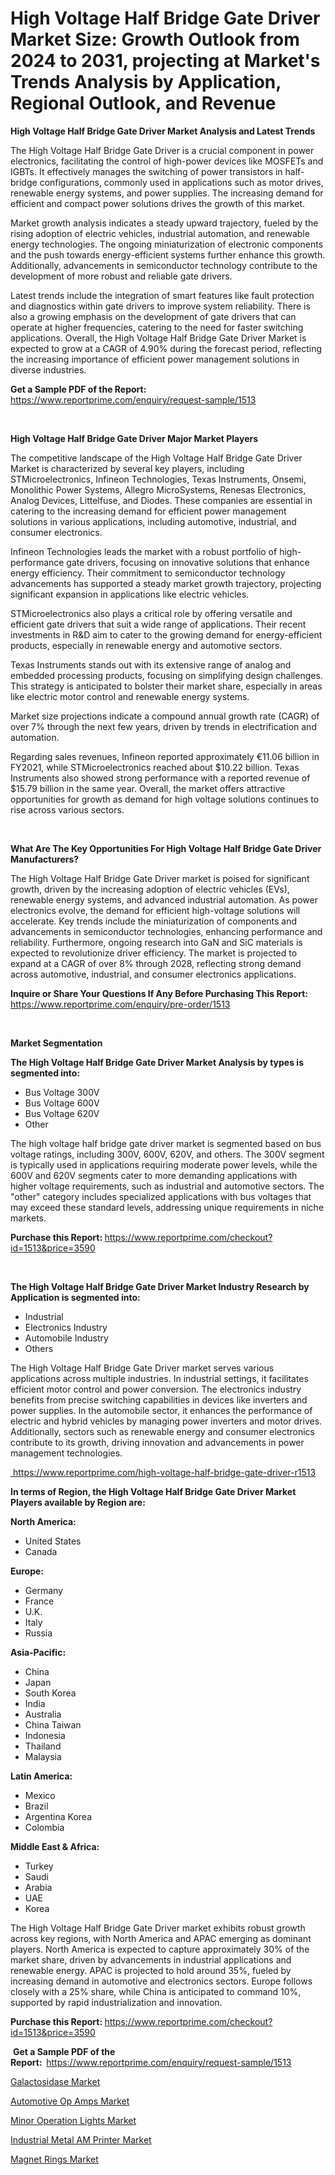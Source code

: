 <p><h1>High Voltage Half Bridge Gate Driver Market Size: Growth Outlook from 2024 to 2031, projecting at Market's Trends Analysis by Application, Regional Outlook, and Revenue</h1></p><p><strong>High Voltage Half Bridge Gate Driver Market Analysis and Latest Trends</strong></p>
<p><p>The High Voltage Half Bridge Gate Driver is a crucial component in power electronics, facilitating the control of high-power devices like MOSFETs and IGBTs. It effectively manages the switching of power transistors in half-bridge configurations, commonly used in applications such as motor drives, renewable energy systems, and power supplies. The increasing demand for efficient and compact power solutions drives the growth of this market.</p><p>Market growth analysis indicates a steady upward trajectory, fueled by the rising adoption of electric vehicles, industrial automation, and renewable energy technologies. The ongoing miniaturization of electronic components and the push towards energy-efficient systems further enhance this growth. Additionally, advancements in semiconductor technology contribute to the development of more robust and reliable gate drivers.</p><p>Latest trends include the integration of smart features like fault protection and diagnostics within gate drivers to improve system reliability. There is also a growing emphasis on the development of gate drivers that can operate at higher frequencies, catering to the need for faster switching applications. Overall, the High Voltage Half Bridge Gate Driver Market is expected to grow at a CAGR of 4.90% during the forecast period, reflecting the increasing importance of efficient power management solutions in diverse industries.</p></p>
<p><strong>Get a Sample PDF of the Report:&nbsp;</strong> <a href="https://www.reportprime.com/enquiry/request-sample/1513">https://www.reportprime.com/enquiry/request-sample/1513</a></p>
<p>&nbsp;</p>
<p><strong>High Voltage Half Bridge Gate Driver Major Market Players</strong></p>
<p><p>The competitive landscape of the High Voltage Half Bridge Gate Driver Market is characterized by several key players, including STMicroelectronics, Infineon Technologies, Texas Instruments, Onsemi, Monolithic Power Systems, Allegro MicroSystems, Renesas Electronics, Analog Devices, Littelfuse, and Diodes. These companies are essential in catering to the increasing demand for efficient power management solutions in various applications, including automotive, industrial, and consumer electronics.</p><p>Infineon Technologies leads the market with a robust portfolio of high-performance gate drivers, focusing on innovative solutions that enhance energy efficiency. Their commitment to semiconductor technology advancements has supported a steady market growth trajectory, projecting significant expansion in applications like electric vehicles.</p><p>STMicroelectronics also plays a critical role by offering versatile and efficient gate drivers that suit a wide range of applications. Their recent investments in R&D aim to cater to the growing demand for energy-efficient products, especially in renewable energy and automotive sectors.</p><p>Texas Instruments stands out with its extensive range of analog and embedded processing products, focusing on simplifying design challenges. This strategy is anticipated to bolster their market share, especially in areas like electric motor control and renewable energy systems.</p><p>Market size projections indicate a compound annual growth rate (CAGR) of over 7% through the next few years, driven by trends in electrification and automation. </p><p>Regarding sales revenues, Infineon reported approximately €11.06 billion in FY2021, while STMicroelectronics reached about $10.22 billion. Texas Instruments also showed strong performance with a reported revenue of $15.79 billion in the same year. Overall, the market offers attractive opportunities for growth as demand for high voltage solutions continues to rise across various sectors.</p></p>
<p>&nbsp;</p>
<p><strong>What Are The Key Opportunities For High Voltage Half Bridge Gate Driver Manufacturers?</strong></p>
<p><p>The High Voltage Half Bridge Gate Driver market is poised for significant growth, driven by the increasing adoption of electric vehicles (EVs), renewable energy systems, and advanced industrial automation. As power electronics evolve, the demand for efficient high-voltage solutions will accelerate. Key trends include the miniaturization of components and advancements in semiconductor technologies, enhancing performance and reliability. Furthermore, ongoing research into GaN and SiC materials is expected to revolutionize driver efficiency. The market is projected to expand at a CAGR of over 8% through 2028, reflecting strong demand across automotive, industrial, and consumer electronics applications.</p></p>
<p><strong>Inquire or Share Your Questions If Any Before Purchasing This Report:</strong> <a href="https://www.reportprime.com/enquiry/pre-order/1513">https://www.reportprime.com/enquiry/pre-order/1513</a></p>
<p>&nbsp;</p>
<p><strong>Market Segmentation</strong></p>
<p><strong>The High Voltage Half Bridge Gate Driver Market Analysis by types is segmented into:</strong></p>
<p><ul><li>Bus Voltage 300V</li><li>Bus Voltage 600V</li><li>Bus Voltage 620V</li><li>Other</li></ul></p>
<p><p>The high voltage half bridge gate driver market is segmented based on bus voltage ratings, including 300V, 600V, 620V, and others. The 300V segment is typically used in applications requiring moderate power levels, while the 600V and 620V segments cater to more demanding applications with higher voltage requirements, such as industrial and automotive sectors. The "other" category includes specialized applications with bus voltages that may exceed these standard levels, addressing unique requirements in niche markets.</p></p>
<p><strong>Purchase this Report:&nbsp;</strong><a href="https://www.reportprime.com/checkout?id=1513&price=3590">https://www.reportprime.com/checkout?id=1513&price=3590</a></p>
<p>&nbsp;</p>
<p><strong>The High Voltage Half Bridge Gate Driver Market Industry Research by Application is segmented into:</strong></p>
<p><ul><li>Industrial</li><li>Electronics Industry</li><li>Automobile Industry</li><li>Others</li></ul></p>
<p><p>The High Voltage Half Bridge Gate Driver market serves various applications across multiple industries. In industrial settings, it facilitates efficient motor control and power conversion. The electronics industry benefits from precise switching capabilities in devices like inverters and power supplies. In the automobile sector, it enhances the performance of electric and hybrid vehicles by managing power inverters and motor drives. Additionally, sectors such as renewable energy and consumer electronics contribute to its growth, driving innovation and advancements in power management technologies.</p></p>
<p><a href="https://www.reportprime.com/high-voltage-half-bridge-gate-driver-r1513">&nbsp;https://www.reportprime.com/high-voltage-half-bridge-gate-driver-r1513</a></p>
<p><strong>In terms of Region, the High Voltage Half Bridge Gate Driver Market Players available by Region are:</strong></p>
<p>
    <p> <strong> North America: </strong>
        <ul>
            <li>United States</li>
            <li>Canada</li>
        </ul>
        </p> 
    <p> <strong> Europe: </strong>
        <ul>
            <li>Germany</li>
            <li>France</li>
            <li>U.K.</li>
            <li>Italy</li>
            <li>Russia</li>
        </ul>
        </p> 
    <p> <strong> Asia-Pacific: </strong>
        <ul>
            <li>China</li>
            <li>Japan</li>
            <li>South Korea</li>
            <li>India</li>
            <li>Australia</li>
            <li>China Taiwan</li>
            <li>Indonesia</li>
            <li>Thailand</li>
            <li>Malaysia</li>
        </ul>
        </p> 
    <p> <strong> Latin America: </strong>
        <ul>
            <li>Mexico</li>
            <li>Brazil</li>
            <li>Argentina Korea</li>
            <li>Colombia</li>
        </ul>
        </p> 
    <p> <strong> Middle East & Africa: </strong>
        <ul>
            <li>Turkey</li>
            <li>Saudi</li>
            <li>Arabia</li>
            <li>UAE</li>
            <li>Korea</li>
        </ul>
    </p>
    </p>
<p><p>The High Voltage Half Bridge Gate Driver market exhibits robust growth across key regions, with North America and APAC emerging as dominant players. North America is expected to capture approximately 30% of the market share, driven by advancements in industrial applications and renewable energy. APAC is projected to hold around 35%, fueled by increasing demand in automotive and electronics sectors. Europe follows closely with a 25% share, while China is anticipated to command 10%, supported by rapid industrialization and innovation.</p></p>
<p><strong>Purchase this Report: </strong><a href="https://www.reportprime.com/checkout?id=1513&price=3590">https://www.reportprime.com/checkout?id=1513&price=3590</a></p>
<p>&nbsp;<strong>Get a Sample PDF of the Report:&nbsp;&nbsp;</strong><a href="https://www.reportprime.com/enquiry/request-sample/1513">https://www.reportprime.com/enquiry/request-sample/1513</a></p>
<p><strong></strong></p>
<p><p><a href="https://www.linkedin.com/pulse/what-growth-opportunities-challenges-galactosidase-market-firmazon-sam9f?trackingId=I3DlarA3SNaT5PSby4Wm3w%3D%3D">Galactosidase Market</a></p><p><a href="https://github.com/bmorecock/Market-Research-Report-List-5/blob/main/automotive-op-amps-market.md">Automotive Op Amps Market</a></p><p><a href="https://issuu.com/reportprime-2/docs/minor-operation-lights-market-size-_8fa08f12ba60bb">Minor Operation Lights Market</a></p><p><a href="https://medium.com/@eloisadavis1985/mapping-the-industrial-metal-am-printer-market-trends-challenges-and-breakthroughs-2024-2031-f02f9c1dcfb2">Industrial Metal AM Printer Market</a></p><p><a href="https://www.linkedin.com/pulse/magnet-rings-market-trends-strategic-insights-2024-2031-firmazon-gmfnf?trackingId=o9U%2FCZhnQ9eYwBmiIy8Z3w%3D%3D">Magnet Rings Market</a></p></p>